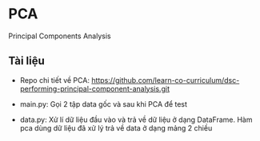 # PCA

Principal Components Analysis

## Tài liệu

- Repo chi tiết về PCA:
https://github.com/learn-co-curriculum/dsc-performing-principal-component-analysis.git

- main.py: Gọi 2 tập data gốc và sau khi PCA để test

- data.py: Xử lí dữ liệu đầu vào và trả về dữ liệu ở dạng DataFrame. Hàm pca dùng dữ liệu đã xử lý trả về data ở dạng mảng 2 chiều
